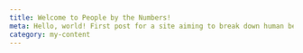 ```yaml
---
title: Welcome to People by the Numbers!
meta: Hello, world! First post for a site aiming to break down human behavior and psychology with data - and teach you how to do it, too.
category: my-content
---
```

